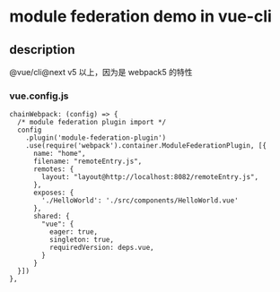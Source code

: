 # module federation demo in vue-cli
##  description
@vue/cli@next v5 以上，因为是 webpack5 的特性

### vue.config.js

```
chainWebpack: (config) => {
  /* module federation plugin import */
  config
    .plugin('module-federation-plugin')
    .use(require('webpack').container.ModuleFederationPlugin, [{
      name: "home",
      filename: "remoteEntry.js",
      remotes: {
        layout: "layout@http://localhost:8082/remoteEntry.js",
      },
      exposes: {
        './HelloWorld': './src/components/HelloWorld.vue'
      },
      shared: {
        "vue": {
          eager: true,
          singleton: true,
          requiredVersion: deps.vue,
        }
      }
  }])
},
```

